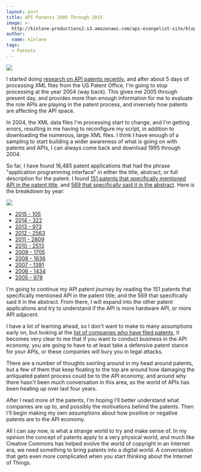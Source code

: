 ```yaml
---
layout: post
title: API Patents 2005 Through 2015
image: >-
  http://kinlane-productions2.s3.amazonaws.com/api-evangelist-site/blog/patent-diagram.jpg
author:
  name: kinlane
tags:
  - Patents
---
```

[![](https://s3.amazonaws.com/kinlane-productions2/api-evangelist/api-patents.png)](http://patents.apievangelist.com)

I started doing [research on API patents recently](http://apievangelist.com/2015/01/25/doing-the-research-in-preparation-for-my-patent-on-a-patent-api/), and after about 5 days of processing XML files from the US Patent Office, I'm going to stop processing at the year 2004 (way back). This gives me 2005 through present day, and provides more than enough information for me to evaluate the role APIs are playing in the patent process, and inversely how patents are affecting the API space.

In 2004, the XML data files I'm processing start to change, and I'm getting errors, resulting in me having to reconfigure my script, in addition to downloading the numerous, large XML files. I think I have enough of a sampling to start building a wider awareness of what is going on with patents and APIs, I can always come back and download 1995 through 2004.

So far, I have found 16,485 patent applications that had the phrase "application programming interface" in either the title, abstract, or full description for the patent. I found [151 patents that specifically mentioned API in the patent title](http://patents.apievangelist.com/patents.html?filter=name), and [569 that specifically said it in the abstract](http://patents.apievangelist.com/patents.html?filter=abstract). Here is the breakdown by year:

![](http://kinlane-productions2.s3.amazonaws.com/api-evangelist-site/blog/patent-diagram.jpg)

*   [2015 - 105](http://patents.apievangelist.com/patents.html?filter=2015)
*   [2014 - 322](http://patents.apievangelist.com/patents.html?filter=2014)
*   [2013 - 973](http://patents.apievangelist.com/patents.html?filter=2013)
*   [2012 - 2563](http://patents.apievangelist.com/patents.html?filter=2012)
*   [2011 - 2809](http://patents.apievangelist.com/patents.html?filter=2011)
*   [2010 - 2513](http://patents.apievangelist.com/patents.html?filter=2010)
*   [2009 - 1705](http://patents.apievangelist.com/patents.html?filter=2009)
*   [2008 - 1636](http://patents.apievangelist.com/patents.html?filter=2008)
*   [2007 - 1391](http://patents.apievangelist.com/patents.html?filter=2007)
*   [2006 - 1434](http://patents.apievangelist.com/patents.html?filter=2006)
*   [2005 - 978](http://patents.apievangelist.com/patents.html?filter=2005)

I'm going to continue my API patent journey by reading the 151 patents that specifically mentioned API in the patent title, and the 569 that specifically said it in the abstract. From there, I will expand into the other patent applications and try to understand if the API is more hardware API, or more API adjacent. 

I have a lot of learning ahead, so I don't want to make to many assumptions early on, but looking at the [list of companies who have filed patents](http://patents.apievangelist.com/companies.html), it becomes very clear to me that if you want to conduct business in the API economy, you are going to have to at least take a defensive patent stance for your APIs, or these companies will bury you in legal attacks.

There are a number of thoughts swirling around in my head around patents, but a few of them that keep floating to the top are around how damaging the antiquated patent process could be to the API economy, and around why there hasn't been much conversation in this area, as the world of APIs has been heating up over last four years.

After I read more of the patents, I'm hoping I'll better understand what companies are up to, and possibly the motivations behind the patents. Then I'll begin making my own assumptions about how positive or negative patents are to the API economy. 

All I can say now, is what a strange world to try and make sense of. In my opinion the concept of patents apply to a very physical world, and much like Creative Commons has helped evolve the world of copyright in an Internet era, we need something to bring patents into a digital world. A conversation that gets even more complicated when you start thinking about the Internet of Things.